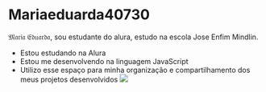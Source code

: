 # Mariaeduarda40730
𝔐𝔞𝔯𝔦𝔞 𝔈𝔡𝔲𝔞𝔯𝔡𝔞, sou estudante do alura, estudo na escola Jose Enfim Mindlin.
- Estou estudando na Alura
- Estou me desenvolvendo na linguagem JavaScript
- Utilizo esse espaço para minha organização e
compartilhamento dos meus projetos desenvolvidos
![](https://media1.tenor.com/m/vpChKGlm2hcAAAAC/thats-on-periodt-girly-pop.gif)

